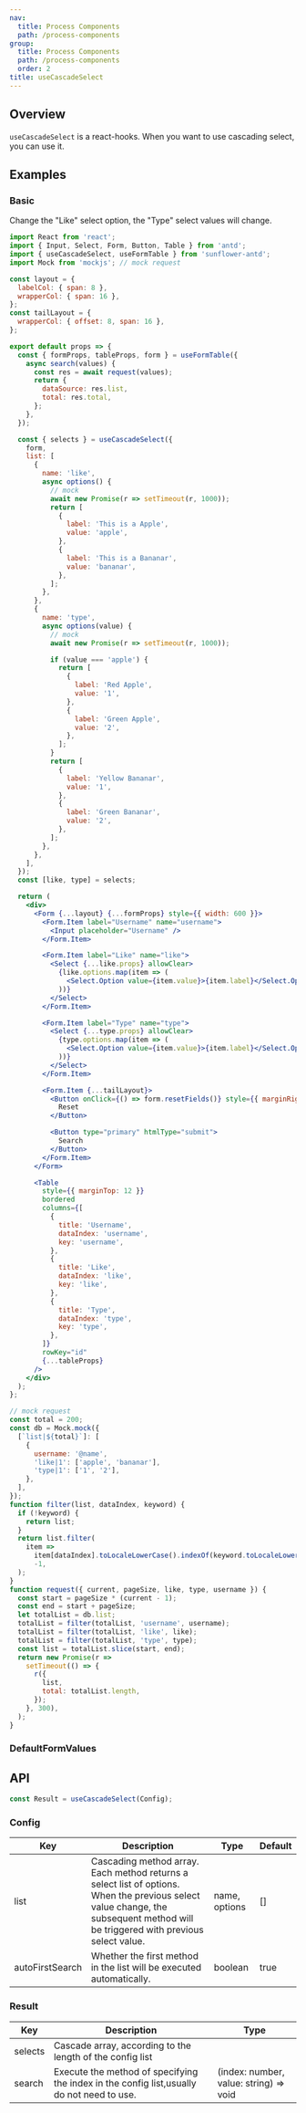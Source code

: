 ```yaml
---
nav:
  title: Process Components
  path: /process-components
group:
  title: Process Components
  path: /process-components
  order: 2
title: useCascadeSelect
---
```


## Overview

`useCascadeSelect` is a react-hooks. When you want to use cascading select, you can use it.

## Examples

### Basic

Change the "Like" select option, the "Type" select values ​​will change.

```jsx
import React from 'react';
import { Input, Select, Form, Button, Table } from 'antd';
import { useCascadeSelect, useFormTable } from 'sunflower-antd';
import Mock from 'mockjs'; // mock request

const layout = {
  labelCol: { span: 8 },
  wrapperCol: { span: 16 },
};
const tailLayout = {
  wrapperCol: { offset: 8, span: 16 },
};

export default props => {
  const { formProps, tableProps, form } = useFormTable({
    async search(values) {
      const res = await request(values);
      return {
        dataSource: res.list,
        total: res.total,
      };
    },
  });

  const { selects } = useCascadeSelect({
    form,
    list: [
      {
        name: 'like',
        async options() {
          // mock
          await new Promise(r => setTimeout(r, 1000));
          return [
            {
              label: 'This is a Apple',
              value: 'apple',
            },
            {
              label: 'This is a Bananar',
              value: 'bananar',
            },
          ];
        },
      },
      {
        name: 'type',
        async options(value) {
          // mock
          await new Promise(r => setTimeout(r, 1000));

          if (value === 'apple') {
            return [
              {
                label: 'Red Apple',
                value: '1',
              },
              {
                label: 'Green Apple',
                value: '2',
              },
            ];
          }
          return [
            {
              label: 'Yellow Bananar',
              value: '1',
            },
            {
              label: 'Green Bananar',
              value: '2',
            },
          ];
        },
      },
    ],
  });
  const [like, type] = selects;

  return (
    <div>
      <Form {...layout} {...formProps} style={{ width: 600 }}>
        <Form.Item label="Username" name="username">
          <Input placeholder="Username" />
        </Form.Item>

        <Form.Item label="Like" name="like">
          <Select {...like.props} allowClear>
            {like.options.map(item => (
              <Select.Option value={item.value}>{item.label}</Select.Option>
            ))}
          </Select>
        </Form.Item>

        <Form.Item label="Type" name="type">
          <Select {...type.props} allowClear>
            {type.options.map(item => (
              <Select.Option value={item.value}>{item.label}</Select.Option>
            ))}
          </Select>
        </Form.Item>

        <Form.Item {...tailLayout}>
          <Button onClick={() => form.resetFields()} style={{ marginRight: 8 }}>
            Reset
          </Button>

          <Button type="primary" htmlType="submit">
            Search
          </Button>
        </Form.Item>
      </Form>

      <Table
        style={{ marginTop: 12 }}
        bordered
        columns={[
          {
            title: 'Username',
            dataIndex: 'username',
            key: 'username',
          },
          {
            title: 'Like',
            dataIndex: 'like',
            key: 'like',
          },
          {
            title: 'Type',
            dataIndex: 'type',
            key: 'type',
          },
        ]}
        rowKey="id"
        {...tableProps}
      />
    </div>
  );
};

// mock request
const total = 200;
const db = Mock.mock({
  [`list|${total}`]: [
    {
      username: '@name',
      'like|1': ['apple', 'bananar'],
      'type|1': ['1', '2'],
    },
  ],
});
function filter(list, dataIndex, keyword) {
  if (!keyword) {
    return list;
  }
  return list.filter(
    item =>
      item[dataIndex].toLocaleLowerCase().indexOf(keyword.toLocaleLowerCase()) >
      -1,
  );
}
function request({ current, pageSize, like, type, username }) {
  const start = pageSize * (current - 1);
  const end = start + pageSize;
  let totalList = db.list;
  totalList = filter(totalList, 'username', username);
  totalList = filter(totalList, 'like', like);
  totalList = filter(totalList, 'type', type);
  const list = totalList.slice(start, end);
  return new Promise(r =>
    setTimeout(() => {
      r({
        list,
        total: totalList.length,
      });
    }, 300),
  );
}
```

### DefaultFormValues

## API

```js
const Result = useCascadeSelect(Config);
```

### Config

<table>
  <thead>
    <tr>
      <th>Key</th>
      <th>Description</th>
      <th>Type</th>
      <th>Default</th>
    </tr>
  </thead>
  <tbody>
    <tr>
      <td>list</td>
      <td>Cascading method array. Each method returns a select list of options. When the previous select value change, the subsequent method will be triggered with previous select value.</td>
      <td>name, options</td>
      <td>[]</td>
    </tr>
    <tr>
      <td>autoFirstSearch</td>
      <td>Whether the first method in the list will be executed automatically.</td>
      <td>boolean</td>
      <td>true</td>
    </tr>
  </tbody>
</table>

### Result

<table>
  <thead>
    <tr>
      <th>Key</th>
      <th>Description</th>
      <th>Type</th>
    </tr>
  </thead>
  <tbody>
    <tr>
      <td>selects</td>
      <td>Cascade array, according to the length of the config list</td>
      <td></td>
    </tr>
    <tr>
      <td>search</td>
      <td>Execute the method of specifying the index in the config list,usually do not need to use.</td>
      <td>(index: number, value: string) => void</td>
    </tr>
  </tbody>
</table>
